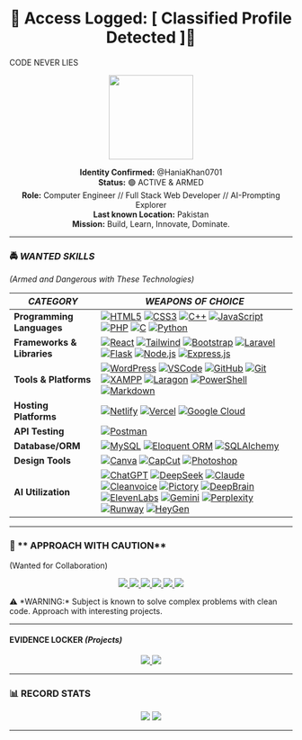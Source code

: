 
<h1 align="center">🚨 Access Logged: [ Classified Profile Detected ]🚨</h1>
CODE NEVER LIES

<p align="center">
  <img src="https://media.giphy.com/media/v1.Y2lkPTc5MGI3NjExcDl1dG5mZG5iZ3BqY2V1Z2N4Z3B5Y2VjZzR6eWZ6d2JjYzZ0cWZ6biZlcD12MV9pbnRlcm5hbF9naWZfYnlfaWQmY3Q9Zw/3o7TKsQ8UQ1h2MDXQ4/giphy.gif" width="150">
</p>

<p align="center">
  <b>Identity Confirmed:</b> @HaniaKhan0701<br>
  <b>Status:</b> 🟢 ACTIVE & ARMED<br>
  <b>Role:</b> Computer Engineer // Full Stack Web Developer // AI-Prompting Explorer<br>
  <b>Last known Location:</b> Pakistan<br>
  <b>Mission:</b> Build, Learn, Innovate, Dominate.
</p>

---
### 🚔 *WANTED SKILLS*  
*(Armed and Dangerous with These Technologies)*  

| *CATEGORY*       | *WEAPONS OF CHOICE* |
|------------------|---------------------|
| **Programming Languages** | [![HTML5](https://img.shields.io/badge/-HTML5-E34F26?style=flat-square&logo=html5&logoColor=white)](https://developer.mozilla.org/en-US/docs/Web/HTML) [![CSS3](https://img.shields.io/badge/-CSS3-1572B6?style=flat-square&logo=css3&logoColor=white)](https://developer.mozilla.org/en-US/docs/Web/CSS) [![C++](https://img.shields.io/badge/-C++-00599C?style=flat-square&logo=c%2B%2B&logoColor=white)](https://isocpp.org/) [![JavaScript](https://img.shields.io/badge/-JavaScript-F7DF1E?style=flat-square&logo=javascript&logoColor=black)](https://developer.mozilla.org/en-US/docs/Web/JavaScript) [![PHP](https://img.shields.io/badge/-PHP-777BB4?style=flat-square&logo=php&logoColor=white)](https://www.php.net/) [![C](https://img.shields.io/badge/-C-00599C?style=flat-square&logo=c&logoColor=white)](https://en.cppreference.com/w/c) [![Python](https://img.shields.io/badge/-Python-3776AB?style=flat-square&logo=python&logoColor=white)](https://www.python.org/) |
| **Frameworks & Libraries** | [![React](https://img.shields.io/badge/-React-20232A?style=flat-square&logo=react&logoColor=61DAFB)](https://react.dev/) [![Tailwind](https://img.shields.io/badge/-Tailwind-06B6D4?style=flat-square&logo=tailwindcss&logoColor=white)](https://tailwindcss.com/) [![Bootstrap](https://img.shields.io/badge/-Bootstrap-7952B3?style=flat-square&logo=bootstrap&logoColor=white)](https://getbootstrap.com/) [![Laravel](https://img.shields.io/badge/-Laravel-FF2D20?style=flat-square&logo=laravel&logoColor=white)](https://laravel.com/) [![Flask](https://img.shields.io/badge/-Flask-000000?style=flat-square&logo=flask&logoColor=white)](https://flask.palletsprojects.com/) [![Node.js](https://img.shields.io/badge/-Node.js-339933?style=flat-square&logo=nodedotjs&logoColor=white)](https://nodejs.org/) [![Express.js](https://img.shields.io/badge/-Express.js-000000?style=flat-square&logo=express&logoColor=white)](https://expressjs.com/) |
| **Tools & Platforms** | [![WordPress](https://img.shields.io/badge/-WordPress-21759B?style=flat-square&logo=wordpress&logoColor=white)](https://wordpress.org/) [![VSCode](https://img.shields.io/badge/-VSCode-007ACC?style=flat-square&logo=visualstudiocode&logoColor=white)](https://code.visualstudio.com/) [![GitHub](https://img.shields.io/badge/-GitHub-181717?style=flat-square&logo=github&logoColor=white)](https://github.com/) [![Git](https://img.shields.io/badge/-Git-F05032?style=flat-square&logo=git&logoColor=white)](https://git-scm.com/) [![XAMPP](https://img.shields.io/badge/-XAMPP-FB7A24?style=flat-square&logo=xampp&logoColor=white)](https://www.apachefriends.org/index.html) [![Laragon](https://img.shields.io/badge/-Laragon-0E83CD?style=flat-square&logo=laragon&logoColor=white)](https://laragon.org/) [![PowerShell](https://img.shields.io/badge/-PowerShell-5391FE?style=flat-square&logo=powershell&logoColor=white)](https://learn.microsoft.com/en-us/powershell/) [![Markdown](https://img.shields.io/badge/-Markdown-000000?style=flat-square&logo=markdown&logoColor=white)](https://www.markdownguide.org/) |
| **Hosting Platforms** | [![Netlify](https://img.shields.io/badge/-Netlify-00C7B7?style=flat-square&logo=netlify&logoColor=white)](https://www.netlify.com/) [![Vercel](https://img.shields.io/badge/-Vercel-000000?style=flat-square&logo=vercel&logoColor=white)](https://vercel.com/) [![Google Cloud](https://img.shields.io/badge/-Google%20Cloud-4285F4?style=flat-square&logo=googlecloud&logoColor=white)](https://cloud.google.com/) |
| **API Testing** | [![Postman](https://img.shields.io/badge/-Postman-FF6C37?style=flat-square&logo=postman&logoColor=white)](https://www.postman.com/) |
| **Database/ORM** | [![MySQL](https://img.shields.io/badge/-MySQL-4479A1?style=flat-square&logo=mysql&logoColor=white)](https://www.mysql.com/) [![Eloquent ORM](https://img.shields.io/badge/-Eloquent%20ORM-FF2D20?style=flat-square&logo=laravel&logoColor=white)](https://laravel.com/docs/eloquent) [![SQLAlchemy](https://img.shields.io/badge/-SQLAlchemy-262626?style=flat-square&logo=python&logoColor=white)](https://www.sqlalchemy.org/) |
| **Design Tools** | [![Canva](https://img.shields.io/badge/-Canva-00C4CC?style=flat-square&logo=canva&logoColor=white)](https://www.canva.com/) [![CapCut](https://img.shields.io/badge/-CapCut-000000?style=flat-square&logo=capcut&logoColor=white)](https://www.capcut.com/) [![Photoshop](https://img.shields.io/badge/-Adobe%20Photoshop-31A8FF?style=flat-square&logo=adobephotoshop&logoColor=white)](https://www.adobe.com/products/photoshop.html) |
| **AI Utilization** | [![ChatGPT](https://img.shields.io/badge/-ChatGPT-10A37F?style=flat-square&logo=openai&logoColor=white)](https://openai.com/chatgpt) [![DeepSeek](https://img.shields.io/badge/-DeepSeek-0F172A?style=flat-square&logo=ai&logoColor=white)](https://deepseek.com/) [![Claude](https://img.shields.io/badge/-Claude%20AI-1A1A1A?style=flat-square&logo=anthropic&logoColor=white)](https://claude.ai/) [![Cleanvoice](https://img.shields.io/badge/-Cleanvoice%20AI-00C7A4?style=flat-square&logo=soundcloud&logoColor=white)](https://cleanvoice.ai/) [![Pictory](https://img.shields.io/badge/-Pictory%20AI-FF5C93?style=flat-square&logo=adobe&logoColor=white)](https://pictory.ai/) [![DeepBrain](https://img.shields.io/badge/-DeepBrain%20AI-111827?style=flat-square&logo=neovim&logoColor=white)](https://www.deepbrain.io/) [![ElevenLabs](https://img.shields.io/badge/-ElevenLabs-4A90E2?style=flat-square&logo=sonos&logoColor=white)](https://www.elevenlabs.io/) [![Gemini](https://img.shields.io/badge/-Gemini%20AI-4285F4?style=flat-square&logo=google&logoColor=white)](https://gemini.google.com/) [![Perplexity](https://img.shields.io/badge/-Perplexity-1F2937?style=flat-square&logo=plex&logoColor=white)](https://www.perplexity.ai/) [![Runway](https://img.shields.io/badge/-Runway%20ML-FF5252?style=flat-square&logo=video&logoColor=white)](https://runwayml.com/) [![HeyGen](https://img.shields.io/badge/-HeyGen%20AI-6741FF?style=flat-square&logo=youtube&logoColor=white)](https://www.heygen.com/) |

---



###  🚓 ** APPROACH WITH CAUTION**
(Wanted for Collaboration) 

<p align="center">
  <a href="https://www.linkedin.com/in/hania-khan0701" target="_blank">
    <img src="https://img.shields.io/badge/-LinkedIn-0A66C2?style=for-the-badge&logo=linkedin&logoColor=white"/>
  </a>
  <a href="https://medium.com/@haniakhanx45" target="_blank">
    <img src="https://img.shields.io/badge/-Medium-12100E?style=for-the-badge&logo=medium&logoColor=white"/>
  </a>
  <a href="https://www.fiverr.com/haniakhan539/buying?source=avatar_menu_profile" target="_blank">
    <img src="https://img.shields.io/badge/-Fiverr-1DBF73?style=for-the-badge&logo=fiverr&logoColor=white"/>
  </a>
  <a href="https://bio.site/haniaKhan" target="_blank">
    <img src="https://img.shields.io/badge/-Bio.site-000000?style=for-the-badge&logo=aboutdotme&logoColor=white"/>
  </a>
  <a href="mailto:haniakhanx45@gmail.com" target="_blank">
    <img src="https://img.shields.io/badge/-Email-D14836?style=for-the-badge&logo=gmail&logoColor=white"/>
  </a>
  <a href="https://www.instagram.com/hania_khan0701/" target="_blank">
  <img src="https://img.shields.io/badge/-Instagram-E4405F?style=for-the-badge&logo=instagram&logoColor=white"/>
</a>
</p>
⚠ *WARNING:* Subject is known to solve complex problems with clean code. Approach with interesting projects.

---


####  **EVIDENCE LOCKER** *(Projects)*
<p align="center">
  <a href="https://github.com/HaniaKhan0701/Amazon-Clone">
    <img src="https://img.shields.io/badge/-AMAZON_CLONE-E34F26?style=for-the-badge&logo=amazon&logoColor=white">
  </a>
  <a href="https://github.com/HaniaKhan0701/ATM-System">
    <img src="https://img.shields.io/badge/-ATM_HEIST-00599C?style=for-the-badge&logo=bank&logoColor=white">
  </a>
</p>

---

### 📊 **RECORD STATS**
<p align="center">
  <img src="https://github-readme-stats.vercel.app/api?username=HaniaKhan0701&show_icons=true&theme=vision-friendly-dark&bg_color=1A1A2E&title_color=F8D210&text_color=FFFFFF&border_color=F8D210">
  <img src="https://github-readme-stats.vercel.app/api/top-langs/?username=HaniaKhan0701&layout=compact&theme=vision-friendly-dark&bg_color=1A1A2E&title_color=F8D210&text_color=FFFFFF&border_color=F8D210">
</p>

---



